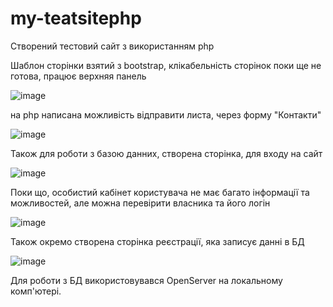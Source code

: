 # my-teatsitephp
Створений тестовий сайт з використанням php

Шаблон сторінки взятий з bootstrap, клікабельність сторінок поки ще не готова, працює верхняя панель

![image](https://user-images.githubusercontent.com/33368867/182846491-f087112c-b38f-4ce1-9ef9-456c1fe0db29.png)

на php написана можливість відправити листа, через форму "Контакти"

![image](https://user-images.githubusercontent.com/33368867/182847091-c4ee747b-0d75-4470-98a9-f986794e819b.png)

Також для роботи з базою данних, створена сторінка, для входу на сайт

![image](https://user-images.githubusercontent.com/33368867/182847257-595a1482-ea8b-4798-998a-cc13f754afed.png)

Поки що, особистий кабінет користувача не має багато інформації та можливостей, але можна перевірити власника та його логін

![image](https://user-images.githubusercontent.com/33368867/182847729-1a7333d8-2f18-402b-ba20-2ab7f28345e9.png)

Також окремо створена сторінка реєстрації, яка записує данні в БД

![image](https://user-images.githubusercontent.com/33368867/182847874-875e706d-d807-4b29-9d46-daafea9f8653.png)

Для роботи з БД використовувався OpenServer на локальному комп'ютері.
